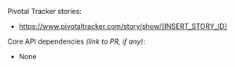 Pivotal Tracker stories:
- https://www.pivotaltracker.com/story/show/[INSERT_STORY_ID]

Core API dependencies _(link to PR, if any)_:
 - None
